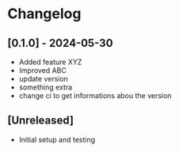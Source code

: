 # Changelog

## [0.1.0] - 2024-05-30

- Added feature XYZ
- Improved ABC
- update version 
- something extra
- change ci to get informations abou the version

## [Unreleased]

- Initial setup and testing

